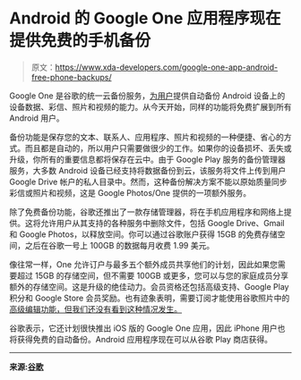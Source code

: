 # Android 的 Google One 应用程序现在提供免费的手机备份

> 原文：<https://www.xda-developers.com/google-one-app-android-free-phone-backups/>

Google One 是谷歌的统一云备份服务，[为用户](https://www.xda-developers.com/google-one-backup-restore-photos-videos-mms/)提供自动备份 Android 设备上的设备数据、彩信、照片和视频的能力。从今天开始，同样的功能将免费扩展到所有 Android 用户。

备份功能是保存您的文本、联系人、应用程序、照片和视频的一种便捷、省心的方式。而且都是自动的，所以用户只需要做很少的工作。如果你的设备损坏、丢失或升级，你所有的重要信息都将保存在云中。由于 Google Play 服务的备份管理器服务，大多数 Android 设备已经支持将数据备份到云，该服务将文件上传到用户 Google Drive 帐户的私人目录中。然而，这种备份解决方案不能以原始质量同步彩信或照片和视频，这是 Google Photos/One 提供的一项额外服务。

除了免费备份功能，谷歌还推出了一款存储管理器，将在手机应用程序和网络上提供。这将允许用户从其支持的各种服务中删除文件，包括 Google Drive、Gmail 和 Google Photos，以释放空间。你可以通过谷歌账户获得 15GB 的免费存储空间，之后在谷歌一号上 100GB 的数据每月收费 1.99 美元。

像往常一样，One 允许订户与最多五个额外成员共享他们的计划，因此如果您需要超过 15GB 的存储空间，但不需要 100GB 或更多，您可以与您的家庭成员分享额外的存储空间。这是升级的绝佳动力。会员资格还包括高级支持、Google Play 积分和 Google Store 会员奖励。也有迹象表明，需要订阅才能使用谷歌照片中的[高级编辑功能，但我们还没有看到这种情况发生。](https://www.xda-developers.com/google-photos-445-tests-ordering-photo-prints-memories-view-hints-premium-editing-features-one-subscribers/)

谷歌表示，它还计划很快推出 iOS 版的 Google One 应用，因此 iPhone 用户也将获得免费的自动备份。Android 应用程序现在可以从谷歌 Play 商店获得。

* * *

**来源:[谷歌](https://blog.google/products/google-one/free-features)**